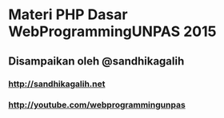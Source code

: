 # Materi PHP Dasar WebProgrammingUNPAS 2015
## Disampaikan oleh @sandhikagalih
### http://sandhikagalih.net
### http://youtube.com/webprogrammingunpas

